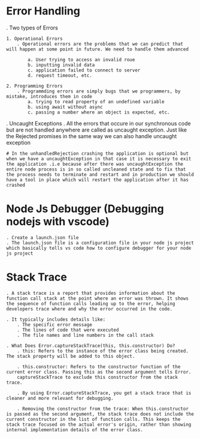 # Error Handling

. Two types of Errors

    1. Operational Errors
        . Operational errors are the problems that we can predict that will happen at some point in future. We need to handle them advanced
            
            a. User trying to access an invalid roue
            b. inputting invalid data
            c. application failed to connect to server
            d. request timeout, etc. 

    2. Programming Errors
        . Programmding errors are simply bugs that we programmers, by mistake, introduces them in code
            a. trying to read property of an undefined variable
            b. using await without async
            c. passing a number where an object is expected, etc.


. Uncaught Exceptions
    . All the errors that occure in our synchronous code but are not handled anywhere are called as uncaught exception. Just like the Rejected promises in the same way we can also handle uncaught exception

    # In the unhandledRejection crashing the application is optional but when we have a uncaughtException in that case it is necessary to exit the application .i.e because after there was uncaughtException the entire node process is in so called uncleaned state and to fix that the process needs to terminate and restart and in production we should have a tool in place which will restart the application after it has crashed 


# Node Js Debugger (Debugging nodejs with vscode)
    . Create a launch.json file
    . The launch.json file is a configuration file in your node js project which basically tells vs code how to configure debugger for your node js project

# Stack Trace
    . A stack trace is a report that provides information about the function call stack at the point where an error was thrown. It shows the sequence of function calls leading up to the error, helping developers trace where and why the error occurred in the code.

    . It typically includes details like:
        . The specific error message
        . The lines of code that were executed
        . The file names and line numbers in the call stack

    . What Does Error.captureStackTrace(this, this.constructor) Do?
        . this: Refers to the instance of the error class being created. The stack property will be added to this object.
        
        . this.constructor: Refers to the constructor function of the current error class. Passing this as the second argument tells Error.
        captureStackTrace to exclude this constructor from the stack trace.
        
        . By using Error.captureStackTrace, you get a stack trace that is cleaner and more relevant for debugging.
        
        . Removing the constructor from the trace: When this.constructor is passed as the second argument, the stack trace does not include the current constructor in the list of function calls. This keeps the stack trace focused on the actual error's origin, rather than showing internal implementation details of the error class.